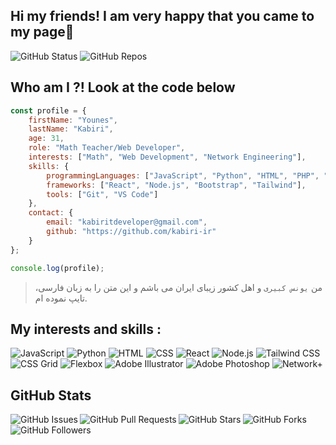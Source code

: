 ## Hi my friends! I am very happy that you came to my page👋
![GitHub Status](https://img.shields.io/github/followers/kabiri-ir?style=social)
![GitHub Repos](https://img.shields.io/github/stars/kabiri-ir?style=social)
## Who am I ?! Look at the code below

```javascript
const profile = {
    firstName: "Younes",
    lastName: "Kabiri",
    age: 31,
    role: "Math Teacher/Web Developer",
    interests: ["Math", "Web Development", "Network Engineering"],
    skills: {
        programmingLanguages: ["JavaScript", "Python", "HTML", "PHP", "CSS"],
        frameworks: ["React", "Node.js", "Bootstrap", "Tailwind"],
        tools: ["Git", "VS Code"]
    },
    contact: {
        email: "kabiritdeveloper@gmail.com",
        github: "https://github.com/kabiri-ir"
    }
};

console.log(profile);


```
> من `یونس کبیری` و اهل کشور زیبای ایران می باشم و این متن را به زبان فارسی، تایپ نموده ام.

## My interests and skills :
![JavaScript](https://img.shields.io/badge/JavaScript-F7DF1E?style=flat&logo=javascript&logoColor=black)
![Python](https://img.shields.io/badge/Python-3776AB?style=flat&logo=python&logoColor=white)
![HTML](https://img.shields.io/badge/HTML-5C2D91?style=flat&logo=html5&logoColor=white)
![CSS](https://img.shields.io/badge/CSS-1572B6?style=flat&logo=css3&logoColor=white)
![React](https://img.shields.io/badge/React-61DAFB?style=flat&logo=react&logoColor=black)
![Node.js](https://img.shields.io/badge/Node.js-339933?style=flat&logo=node.js&logoColor=white)
![Tailwind CSS](https://img.shields.io/badge/Tailwind%20CSS-38B2AC?style=flat&logo=tailwind-css&logoColor=white)
![CSS Grid](https://img.shields.io/badge/CSS%20Grid-F5F5F5?style=flat&logo=css3&logoColor=1572B6)
![Flexbox](https://img.shields.io/badge/Flexbox-F5F5F5?style=flat&logo=css3&logoColor=1572B6)
![Adobe Illustrator](https://img.shields.io/badge/Adobe%20Illustrator-FF9A00?style=flat&logo=adobe-illustrator&logoColor=white)
![Adobe Photoshop](https://img.shields.io/badge/Adobe%20Photoshop-26C1F4?style=flat&logo=adobe-photoshop&logoColor=white)
![Network+](https://img.shields.io/badge/Network%2B-0072CE?style=flat&logo=network+&logoColor=white)

## GitHub Stats

<div>
  <img align="left" src="https://img.shields.io/github/issues/kabiri-ir?style=flat-square" alt="GitHub Issues"/>
  <img align="left" src="https://img.shields.io/github/issues-pr/kabiri-ir?style=flat-square" alt="GitHub Pull Requests"/>
  <img align="left" src="https://img.shields.io/github/stars/kabiri-ir?style=flat-square" alt="GitHub Stars"/>
  <img align="left" src="https://img.shields.io/github/forks/kabiri-ir?style=flat-square" alt="GitHub Forks"/>
  <img align="left" src="https://img.shields.io/github/followers/kabiri-ir?style=flat-square" alt="GitHub Followers"/>
</div>







